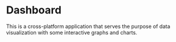 # Dashboard
This is a cross-platform application that serves the purpose of data visualization with some interactive graphs and charts.
